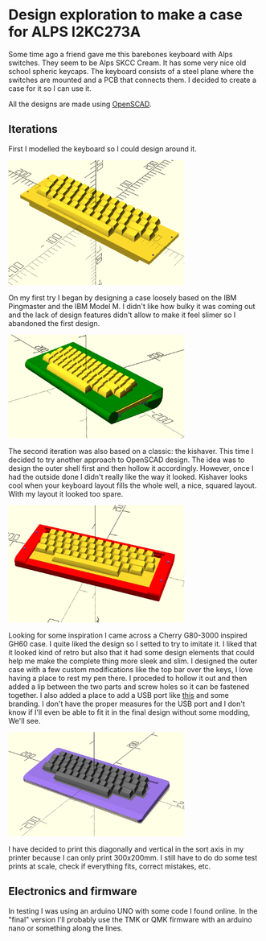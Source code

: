 # Design exploration to make a case for ALPS I2KC273A


Some time ago a friend gave me this barebones keyboard with Alps switches. They seem to be Alps SKCC Cream. It has some very nice old school spheric keycaps. The keyboard consists of a steel plane where the switches are mounted and a PCB that connects them. I decided to create a case for it so I can use it.

All the designs are made using [OpenSCAD](http://openscad.org).

## Iterations

First I modelled the keyboard so I could design around it.


<img src="/keyboard_raw.png" width=350/>


On my first try I began by designing a case loosely based on the IBM Pingmaster and the IBM Model M. I didn't like how bulky it was coming out and the lack of design features didn't allow to make it feel slimer so I abandoned the first design.


<img src="/V1/pingmaster.png" width=350 />


The second iteration was also based on a classic: the kishaver. This time I decided to try another approach to OpenSCAD design. The idea was to design the outer shell first and then hollow it accordingly. However, once I had the outside done I didn't really like the way it looked. Kishaver looks cool when your keyboard layout fills the whole well, a nice, squared layout. With my layout it looked too spare.


<img src="/V2/kishaver.png" width=350 />


Looking for some inspiration I came across a Cherry G80-3000 inspired GH60 case. I quite liked the design so I setted to try to imitate it. I liked that it looked kind of retro but also that it had some design elements that could help me make the complete thing more sleek and slim. I designed the outer case with a few custom modifications like the top bar over the keys, I love having a place to rest my pen there. I proceded to hollow it out and then added a lip between the two parts and screw holes so it can be fastened together. I also added a place to add a USB port like [this](https://es.aliexpress.com/item/2017-New-Arrival-Black-Printer-Panel-Mount-Cable-Screw-Mini-USB-5-Pin-Male-to-USB/32831695483.html) and some branding. I don't have the proper measures for the USB port and I don't know if I'll even be able to fit it in the final design without some modding, We'll see.


<img src="/V3/g60_or_something.png" width=350 />


I have decided to print this diagonally and vertical in the sort axis in my printer because I can only print 300x200mm. I still have to do do some test prints at scale, check if everything fits, correct mistakes, etc.


## Electronics and firmware

In testing I was using an arduino UNO with some code I found online. In the "final" version I'll probably use the TMK or QMK firmware with an arduino nano or something along the lines.